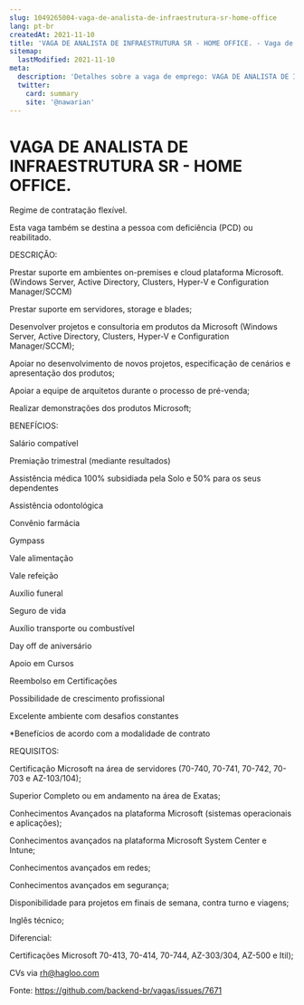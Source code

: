```yaml
---
slug: 1049265004-vaga-de-analista-de-infraestrutura-sr-home-office
lang: pt-br
createdAt: 2021-11-10
title: 'VAGA DE ANALISTA DE INFRAESTRUTURA SR - HOME OFFICE. - Vaga de Emprego'
sitemap:
  lastModified: 2021-11-10
meta:
  description: 'Detalhes sobre a vaga de emprego: VAGA DE ANALISTA DE INFRAESTRUTURA SR - HOME OFFICE.'
  twitter:
    card: summary
    site: '@nawarian'
---
```


# VAGA DE ANALISTA DE INFRAESTRUTURA SR - HOME OFFICE.

Regime de contratação flexível.

Esta vaga também se destina a pessoa com deficiência (PCD) ou reabilitado.

DESCRIÇÃO:

Prestar suporte em ambientes on-premises e cloud plataforma Microsoft. (Windows Server, Active Directory, Clusters, Hyper-V e Configuration Manager/SCCM)

Prestar suporte em servidores, storage e blades;

Desenvolver projetos e consultoria em produtos da Microsoft (Windows Server, Active Directory, Clusters, Hyper-V e Configuration Manager/SCCM);

Apoiar no desenvolvimento de novos projetos, especificação de cenários e apresentação dos produtos;

Apoiar a equipe de arquitetos durante o processo de pré-venda;

Realizar demonstrações dos produtos Microsoft;


BENEFÍCIOS:

Salário compatível

Premiação trimestral (mediante resultados)

Assistência médica 100% subsidiada pela Solo e 50% para os seus dependentes

Assistência odontológica

Convênio farmácia

Gympass

Vale alimentação

Vale refeição

Auxílio funeral

Seguro de vida

Auxílio transporte ou combustível

Day off de aniversário

Apoio em Cursos

Reembolso em Certificações

Possibilidade de crescimento profissional

Excelente ambiente com desafios constantes

*Benefícios de acordo com a modalidade de contrato

REQUISITOS:

Certificação Microsoft na área de servidores (70-740, 70-741, 70-742, 70-703 e AZ-103/104);

Superior Completo ou em andamento na área de Exatas;

Conhecimentos Avançados na plataforma Microsoft (sistemas operacionais e aplicações);

Conhecimentos avançados na plataforma Microsoft System Center e Intune;

Conhecimentos avançados em redes;

Conhecimentos avançados em segurança;

Disponibilidade para projetos em finais de semana, contra turno e viagens;

Inglês técnico;


Diferencial:

Certificações Microsoft 70-413, 70-414, 70-744, AZ-303/304, AZ-500 e Itil);

CVs via rh@hagloo.com


Fonte: https://github.com/backend-br/vagas/issues/7671